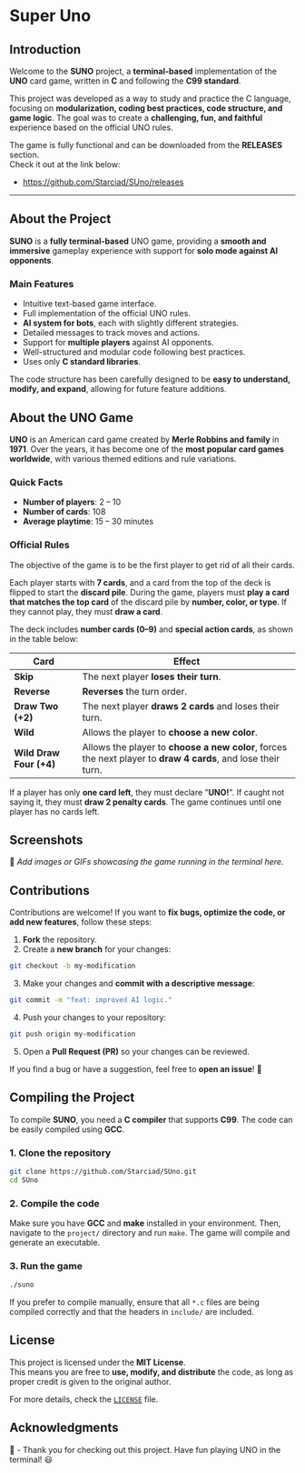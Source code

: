 # Super Uno

## Introduction

Welcome to the **SUNO** project, a **terminal-based** implementation of the **UNO** card game, written in **C** and following the **C99 standard**.

This project was developed as a way to study and practice the C language, focusing on **modularization, coding best practices, code structure, and game logic**. The goal was to create a **challenging, fun, and faithful** experience based on the official UNO rules.

The game is fully functional and can be downloaded from the **RELEASES** section.  
Check it out at the link below:

- <https://github.com/Starciad/SUno/releases>

---

## About the Project

**SUNO** is a **fully terminal-based** UNO game, providing a **smooth and immersive** gameplay experience with support for **solo mode against AI opponents**.

### **Main Features**

- Intuitive text-based game interface.
- Full implementation of the official UNO rules.
- **AI system for bots**, each with slightly different strategies.
- Detailed messages to track moves and actions.
- Support for **multiple players** against AI opponents.
- Well-structured and modular code following best practices.
- Uses only **C standard libraries**.

The code structure has been carefully designed to be **easy to understand, modify, and expand**, allowing for future feature additions.

## About the UNO Game

**UNO** is an American card game created by **Merle Robbins and family** in **1971**. Over the years, it has become one of the **most popular card games worldwide**, with various themed editions and rule variations.

### **Quick Facts**

- **Number of players**: 2 – 10  
- **Number of cards**: 108  
- **Average playtime**: 15 – 30 minutes  

### **Official Rules**

The objective of the game is to be the first player to get rid of all their cards.

Each player starts with **7 cards**, and a card from the top of the deck is flipped to start the **discard pile**. During the game, players must **play a card that matches the top card** of the discard pile by **number, color, or type**. If they cannot play, they must **draw a card**.

The deck includes **number cards (0–9)** and **special action cards**, as shown in the table below:

| Card            | Effect |
|----------------|--------|
| **Skip**       | The next player **loses their turn**. |
| **Reverse**    | **Reverses** the turn order. |
| **Draw Two (+2)** | The next player **draws 2 cards** and loses their turn. |
| **Wild**       | Allows the player to **choose a new color**. |
| **Wild Draw Four (+4)** | Allows the player to **choose a new color**, forces the next player to **draw 4 cards**, and lose their turn. |

If a player has only **one card left**, they must declare "**UNO!**". If caught not saying it, they must **draw 2 penalty cards**. The game continues until one player has no cards left.

## Screenshots

📸 *Add images or GIFs showcasing the game running in the terminal here.*

## Contributions

Contributions are welcome! If you want to **fix bugs, optimize the code, or add new features**, follow these steps:

1. **Fork** the repository.
2. Create a **new branch** for your changes:

```sh
git checkout -b my-modification
```

3. Make your changes and **commit with a descriptive message**:

```sh
git commit -m "feat: improved AI logic."
```

4. Push your changes to your repository:

```sh
git push origin my-modification
```

5. Open a **Pull Request (PR)** so your changes can be reviewed.

If you find a bug or have a suggestion, feel free to **open an issue**! 🚀

## Compiling the Project

To compile **SUNO**, you need a **C compiler** that supports **C99**. The code can be easily compiled using **GCC**.

### **1. Clone the repository**

```sh
git clone https://github.com/Starciad/SUno.git
cd SUno
```

### **2. Compile the code**

Make sure you have **GCC** and **make** installed in your environment. Then, navigate to the `project/` directory and run `make`. The game will compile and generate an executable.

### **3. Run the game**

```sh
./suno
```

If you prefer to compile manually, ensure that all `*.c` files are being compiled correctly and that the headers in `include/` are included.

## License

This project is licensed under the **MIT License**.  
This means you are free to **use, modify, and distribute** the code, as long as proper credit is given to the original author.

For more details, check the [`LICENSE`](LICENSE) file.

## Acknowledgments

🎴 - Thank you for checking out this project. Have fun playing UNO in the terminal! 😃
